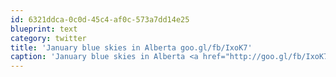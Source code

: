 ```yaml
---
id: 6321ddca-0c0d-45c4-af0c-573a7dd14e25
blueprint: text
category: twitter
title: 'January blue skies in Alberta goo.gl/fb/IxoK7'
caption: 'January blue skies in Alberta <a href="http://goo.gl/fb/IxoK7" title="http://goo.gl/fb/IxoK7" class="link link_untco">goo.gl/fb/IxoK7</a>'
---
```

